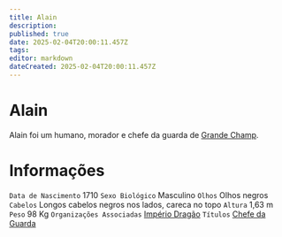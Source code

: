 ```yaml
---
title: Alain
description: 
published: true
date: 2025-02-04T20:00:11.457Z
tags: 
editor: markdown
dateCreated: 2025-02-04T20:00:11.457Z
---
```


# Alain
Alain foi um humano, morador e chefe da guarda de [Grande Champ](/lugares/plano-material/drafeon/sul-de-drafeon/grande-champ).

# Informações
`Data de Nascimento` 1710 
`Sexo Biológico` Masculino
`Olhos` Olhos negros
`Cabelos` Longos cabelos negros nos lados, careca no topo
`Altura` 1,63 m
`Peso` 98 Kg
`Organizações Associadas` [Império Dragão](/faccoes/nacoes/imperio-dragao#imperio-dragao)
`Títulos` [Chefe da Guarda](/rankings-e-titulos/chefe-da-guarda)